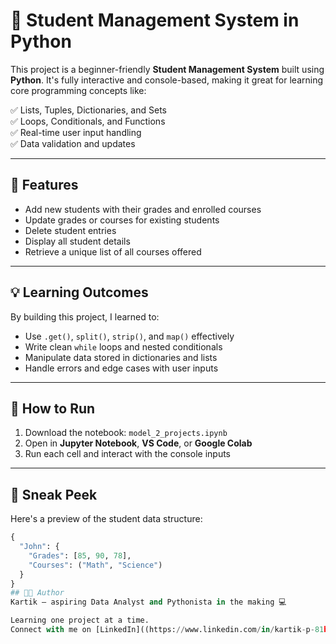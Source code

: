 # 🧠 Student Management System in Python

This project is a beginner-friendly **Student Management System** built using **Python**. It's fully interactive and console-based, making it great for learning core programming concepts like:

✅ Lists, Tuples, Dictionaries, and Sets  
✅ Loops, Conditionals, and Functions  
✅ Real-time user input handling  
✅ Data validation and updates  

---

## 🚀 Features

- Add new students with their grades and enrolled courses
- Update grades or courses for existing students
- Delete student entries
- Display all student details
- Retrieve a unique list of all courses offered

---

## 💡 Learning Outcomes

By building this project, I learned to:
- Use `.get()`, `split()`, `strip()`, and `map()` effectively
- Write clean `while` loops and nested conditionals
- Manipulate data stored in dictionaries and lists
- Handle errors and edge cases with user inputs

---

## 🔧 How to Run

1. Download the notebook: `model_2_projects.ipynb`  
2. Open in **Jupyter Notebook**, **VS Code**, or **Google Colab**  
3. Run each cell and interact with the console inputs

---

## 📸 Sneak Peek

Here's a preview of the student data structure:
```python
{
  "John": {
    "Grades": [85, 90, 78],
    "Courses": ("Math", "Science")
  }
}
## 🧑‍💻 Author
Kartik — aspiring Data Analyst and Pythonista in the making 💻

Learning one project at a time.
Connect with me on [LinkedIn]((https://www.linkedin.com/in/kartik-p-81b33231b)
